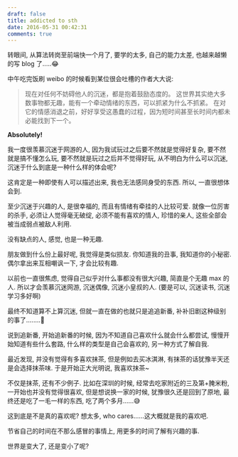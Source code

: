 ```yaml
---
draft: false
title: addicted to sth
date: 2016-05-31 00:42:31
comments: true
---
```


转眼间, 从算法转岗至前端快一个月了, 要学的太多, 自己的能力太差, 也越来越懒的写 blog 了.....😂

中午吃完饭刷 weibo 的时候看到某位很会吐槽的作者大大说:

> 现在对任何不妨碍他人的沉迷，都是抱着鼓励态度的。
> 这世界其实绝大多数事物都无趣，能有一个牵动情绪的东西，可以抓紧为什么不抓紧。
> 在对它的情感消退之前，好好享受这愚蠢的过程，因为短时间甚至长时间内都未必能找到下一个。

**Absolutely!**

我一度很羡慕沉迷于网游的人, 因为我试玩过之后要不然就是觉得好复杂, 要不然就是搞不懂怎么玩, 要不然就是玩过之后并不觉得好玩, 从不明白为什么可以沉迷, 沉迷于什么到底是一种什么样的体会呢?

这肯定是一种即使有人可以描述出来, 我也无法感同身受的东西. 所以, 一直很想体会到.

至少沉迷于兴趣的人, 是很幸福的, 而且有情绪有牵挂的人比较可爱.
就像一位厉害的杀手, 必须让人觉得毫无破绽, 必须不能有喜欢的情人, 珍惜的亲人, 这些全部会被当成弱点被敌人利用.

没有缺点的人, 感觉, 也是一种无趣.

朋友做到什么份上最好呢, 我觉得是类似损友. 你知道我的丑事, 我知道你的小秘密. 偶尔拿出来互相嘲讽一下, 才会比较有趣.

以前也一直很焦虑, 觉得自己似乎对什么事都没有很大兴趣, 简直是个无趣 max 的人. 所以才会羡慕沉迷网游, 沉迷偶像, 沉迷小皇叔的人.
(要是可以, 沉迷读书, 沉迷学习多好啊)

最终不知道算不上算沉迷, 但就一直在做的也就只是追追新番, 补补旧剧这种级别的事了........🌝

说到追新番, 开始追新番的时候, 因为不知道自己喜欢什么就会什么都尝试, 慢慢开始知道有些什么套路,
什么样的类型是自己会喜欢的, 另一种方式了解自我.

最近发现, 并没有觉得有多喜欢抹茶, 但是例如去买冰淇淋, 有抹茶的话犹豫半天还是会选择抹茶味.
于是开始正大光明说, 我喜欢抹茶~

不仅是抹茶, 还有不少例子.
比如在深圳的时候, 经常去吃家附近的三及第+腌米粉, 一开始也并没有觉得很喜欢,
但是想说换一家的时候, 犹豫很久还是回到了原地, 最终还是吃了一毛一样的东西, 吃了两个多月......😅

这到底是不是真的喜欢呢? 想太多, who cares......这大概就是我的喜欢吧.

节省自己的时间在不那么感冒的事情上, 用更多的时间了解有兴趣的事.

世界是变大了, 还是变小了呢?
